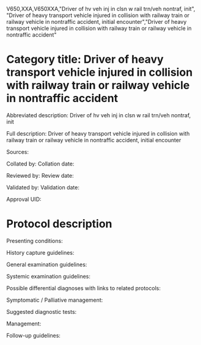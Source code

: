 V650,XXA,V650XXA,"Driver of hv veh inj in clsn w rail trn/veh nontraf, init", "Driver of heavy transport vehicle injured in collision with railway train or railway vehicle in nontraffic accident, initial encounter","Driver of heavy transport vehicle injured in collision with railway train or railway vehicle in nontraffic accident"
# Category title: Driver of heavy transport vehicle injured in collision with railway train or railway vehicle in nontraffic accident

Abbreviated description: Driver of hv veh inj in clsn w rail trn/veh nontraf, init

Full description: Driver of heavy transport vehicle injured in collision with railway train or railway vehicle in nontraffic accident, initial encounter

Sources:

Collated by:
Collation date:

Reviewed by:
Review date:

Validated by:
Validation date:

Approval UID:

# Protocol description

Presenting conditions:

History capture guidelines:

General examination guidelines:

Systemic examination guidelines:

Possible differential diagnoses with links to related protocols:

Symptomatic / Palliative management:

Suggested diagnostic tests:

Management:

Follow-up guidelines:
